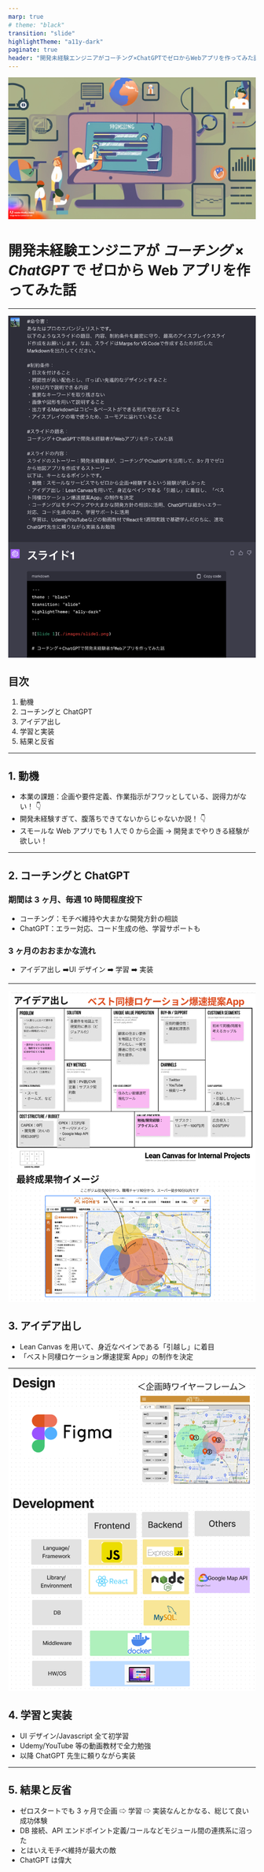 ```yaml
---
marp: true
# theme: "black"
transition: "slide"
highlightTheme: "a11y-dark"
paginate: true
header: "開発未経験エンジニアがコーチング×ChatGPTでゼロからWebアプリを作ってみた話"
---
```


![bg opacity:0.2](./images/bg.jpg)

# 開発未経験エンジニアが **_コーチング_** × **_ChatGPT_** で **ゼロ**から **Web アプリ**を作ってみた話

<!-- - ある日のエバンジェリストの冒険 -->

---

![bg 90% right:40%](./images/GPT_Slide.png)

## 目次

1. 動機
2. コーチングと ChatGPT
3. アイデア出し
4. 学習と実装
5. 結果と反省

---

## 1. 動機

- 本業の課題：企画や要件定義、作業指示がフワッとしている、説得力がない！
  👇
- 開発未経験すぎて、腹落ちできてないからじゃないか説！
  👇
- スモールな Web アプリでも 1 人で 0 から企画 → 開発までやりきる経験が欲しい！

---

## 2. コーチングと ChatGPT

### 期間は 3 ヶ月、毎週 10 時間程度投下

- コーチング：モチベ維持や大まかな開発方針の相談
- ChatGPT：エラー対応、コード生成の他、学習サポートも

### 3 ヶ月のおおまかな流れ

- アイデア出し ➡️UI デザイン ➡️ 学習 ➡️ 実装

---

![bg 90% right:40%](./images/Idea.png)

## 3. アイデア出し

- Lean Canvas を用いて、身近なペインである「引越し」に着目
- 「ベスト同棲ロケーション爆速提案 App」の制作を決定

---

![bg 90% right:40%](./images/Design_TechStack.png)

## 4. 学習と実装

- UI デザイン/Javascript 全て初学習
- Udemy/YouTube 等の動画教材で全力勉強
- 以降 ChatGPT 先生に頼りながら実装

---

## 5. 結果と反省

- ゼロスタートでも 3 ヶ月で企画 ⇨ 学習 ⇨ 実装なんとかなる、総じて良い成功体験
- DB 接続、API エンドポイント定義/コールなどモジュール間の連携系に沼った
- とはいえモチベ維持が最大の敵
- ChatGPT は偉大
